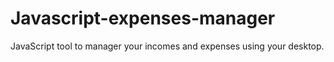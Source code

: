 # Javascript-expenses-manager
JavaScript tool to manager your incomes and expenses using your desktop.


